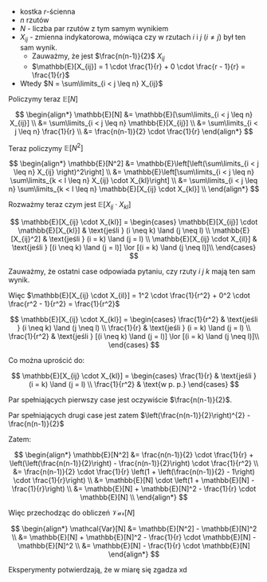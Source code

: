 - kostka $r$-ścienna
- $n$ rzutów
- $N$ - liczba par rzutów z tym samym wynikiem
- $X_{ij}$ - zmienna indykatorowa, mówiąca czy w rzutach $i$ i $j$ $(i \neq j)$ był ten sam wynik. 
  - Zauważmy, że jest $\frac{n(n-1)}{2}$ $X_{ij}$
  - $\mathbb{E}[X_{ij}] = 1 \cdot \frac{1}{r} + 0 \cdot \frac{r - 1}{r} = \frac{1}{r}$
- Wtedy $N = \sum\limits_{i < j \leq n} X_{ij}$ 

Policzymy teraz $\mathbb{E}[N]$

$$
\begin{align*}
    \mathbb{E}[N] &= \mathbb{E}[\sum\limits_{i < j \leq n} X_{ij}] \\
    &= \sum\limits_{i < j \leq n} \mathbb{E}[X_{ij}] \\
    &= \sum\limits_{i < j \leq n} \frac{1}{r} \\
    &= \frac{n(n-1)}{2} \cdot \frac{1}{r}
\end{align*}
$$

Teraz policzymy $\mathbb{E}[N^2]$

$$
\begin{align*}
    \mathbb{E}[N^2] &= \mathbb{E}\left[\left(\sum\limits_{i < j \leq n} X_{ij} \right)^2\right] \\
    &= \mathbb{E}\left[\sum\limits_{i < j \leq n} \sum\limits_{k < l \leq n} X_{ij} \cdot X_{kl}\right] \\
    &= \sum\limits_{i < j \leq n} \sum\limits_{k < l \leq n} \mathbb{E}[X_{ij} \cdot X_{kl}] \\
\end{align*}
$$

Rozważmy teraz czym jest $\mathbb{E}[X_{ij} \cdot X_{kl}]$

$$
\mathbb{E}[X_{ij} \cdot X_{kl}] = 
\begin{cases}
    \mathbb{E}[X_{ij}] \cdot \mathbb{E}[X_{kl}] & \text{jeśli  } (i \neq k) \land (j \neq l) \\
    \mathbb{E}[X_{ij}^2] & \text{jeśli  } (i = k) \land (j = l) \\
    \mathbb{E}[X_{ij} \cdot X_{il}] & \text{jeśli  } [(i \neq k) \land (j = l)] \lor [(i = k) \land (j \neq l)]\\
\end{cases}
$$

Zauważmy, że ostatni case odpowiada pytaniu, czy rzuty $i$ $j$ $k$ mają ten sam wynik. 

Więc $\mathbb{E}[X_{ij} \cdot X_{il}] = 1^2 \cdot \frac{1}{r^2} + 0^2 \cdot \frac{r^2 - 1}{r^2} = \frac{1}{r^2}$ 

$$
\mathbb{E}[X_{ij} \cdot X_{kl}] = 
\begin{cases}
    \frac{1}{r^2} & \text{jeśli  } (i \neq k) \land (j \neq l) \\
    \frac{1}{r} & \text{jeśli  } (i = k) \land (j = l) \\
    \frac{1}{r^2} & \text{jeśli  } [(i \neq k) \land (j = l)] \lor [(i = k) \land (j \neq l)]\\
\end{cases}
$$

Co można uprościć do:

$$
\mathbb{E}[X_{ij} \cdot X_{kl}] = 
\begin{cases}
    \frac{1}{r} & \text{jeśli  } (i = k) \land (j = l) \\
    \frac{1}{r^2} & \text{w p. p.}
\end{cases}
$$

Par spełniających pierwszy case jest oczywiście $\frac{n(n-1)}{2}$.

Par spełniających drugi case jest zatem $\left(\frac{n(n-1)}{2}\right)^{2} - \frac{n(n-1)}{2}$

Zatem:

$$
\begin{align*}
    \mathbb{E}[N^2] &= \frac{n(n-1)}{2} \cdot \frac{1}{r} + \left(\left(\frac{n(n-1)}{2}\right) - \frac{n(n-1)}{2}\right) \cdot \frac{1}{r^2} \\
    &= \frac{n(n-1)}{2} \cdot \frac{1}{r} \left(1 + \left(\frac{n(n-1)}{2} - 1\right) \cdot \frac{1}{r}\right) \\ 
    &= \mathbb{E}[N] \cdot \left(1 + \mathbb{E}[N] - \frac{1}{r}\right) \\
    &= \mathbb{E}[N] + \mathbb{E}[N]^2 - \frac{1}{r} \cdot \mathbb{E}[N] \\
\end{align*}
$$

Więc przechodząc do obliczeń $\mathcal{Var}[N]$

$$
\begin{align*}
    \mathcal{Var}[N] &= \mathbb{E}[N^2] - \mathbb{E}[N]^2 \\
    &= \mathbb{E}[N] + \mathbb{E}[N]^2 - \frac{1}{r} \cdot \mathbb{E}[N] - \mathbb{E}[N]^2 \\
    &= \mathbb{E}[N] - \frac{1}{r} \cdot \mathbb{E}[N]
\end{align*}
$$

Eksperymenty potwierdzają, że w miarę się zgadza xd
